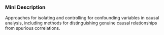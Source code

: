 ### Mini Description

Approaches for isolating and controlling for confounding variables in causal analysis, including methods for distinguishing genuine causal relationships from spurious correlations.
